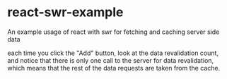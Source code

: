 # react-swr-example

An example usage of react with swr for fetching and caching server side data

each time you click the "Add" button, look at the data revalidation count, and notice that there is only one call to the server for data revalidation, which means that the rest of the data requests are taken from the cache.
